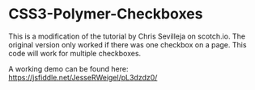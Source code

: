 # CSS3-Polymer-Checkboxes
This is a modification of the tutorial by Chris Sevilleja on scotch.io. The original version only worked if there was one checkbox on a page. This code will work for multiple checkboxes.

A working demo can be found here: https://jsfiddle.net/JesseRWeigel/pL3dzdz0/
